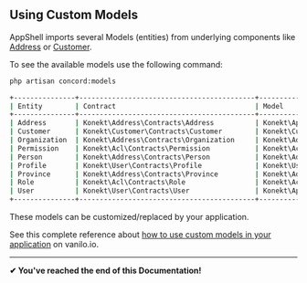 ## Using Custom Models

AppShell imports several Models (entities) from underlying components like [Address](https://konekt.dev/address)
or [Customer](https://konekt.dev/customer).

To see the available models use the following command:

```bash
php artisan concord:models

+---------------+-------------------------------------------+----------------------------------------+
| Entity        | Contract                                  | Model                                  |
+---------------+-------------------------------------------+----------------------------------------+
| Address       | Konekt\Address\Contracts\Address          | Konekt\AppShell\Models\Address        |
| Customer      | Konekt\Customer\Contracts\Customer        | Konekt\Customer\Models\Customer       |
| Organization  | Konekt\Address\Contracts\Organization     | Konekt\Address\Models\Organization     |
| Permission    | Konekt\Acl\Contracts\Permission           | Konekt\Acl\Models\Permission           |
| Person        | Konekt\Address\Contracts\Person           | Konekt\Address\Models\Person           |
| Profile       | Konekt\User\Contracts\Profile             | Konekt\User\Models\Profile             |
| Province      | Konekt\Address\Contracts\Province         | Konekt\Address\Models\Province         |
| Role          | Konekt\Acl\Contracts\Role                 | Konekt\Acl\Models\Role                 |
| User          | Konekt\User\Contracts\User                | Konekt\AppShell\Models\User            |
+---------------+-------------------------------------------+----------------------------------------+
```

These models can be customized/replaced by your application.

See this complete reference about
[how to use custom models in your application](https://vanilo.io/how-to/use-custom-models-in-your-application)
on vanilo.io.

---

**✔ You've reached the end of this Documentation!**
